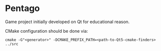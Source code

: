 Pentago
========
Game project initially developed on Qt for educational reason.

CMake configuration should be done via:

    cmake -G"<generator>" -DCMAKE_PREFIX_PATH=<path-to-Qt5-cmake-finders> ../src